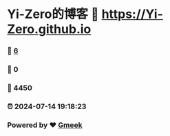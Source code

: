 # Yi-Zero的博客 :link: https://Yi-Zero.github.io 
### :page_facing_up: [6](https://Yi-Zero.github.io/tag.html) 
### :speech_balloon: 0 
### :hibiscus: 4450 
### :alarm_clock: 2024-07-14 19:18:23 
### Powered by :heart: [Gmeek](https://github.com/Meekdai/Gmeek)
